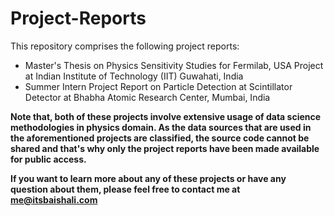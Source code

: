 # Project-Reports

This repository comprises the following project reports:

* Master's Thesis on Physics Sensitivity Studies for Fermilab, USA Project at Indian Institute of Technology (IIT) Guwahati, India
* Summer Intern Project Report on Particle Detection at Scintillator Detector at Bhabha Atomic Research Center, Mumbai, India

<b>Note that<b>, both of these projects involve extensive usage of data science methodologies in physics domain. As the data sources that are used in the aforementioned projects are classified, the source code cannot be shared and that's why only the project reports have been made available for public access.

If you want to learn more about any of these projects or have any question about them, please feel free to contact me at <a href='mailto:me@itsbaishali.com'>me@itsbaishali.com</a>
